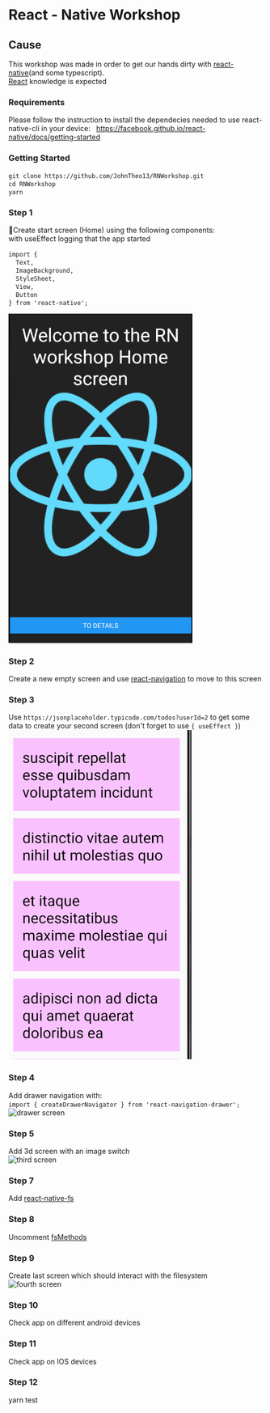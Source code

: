 # React - Native Workshop
## Cause
This workshop was made in order to get our hands dirty with [react-native](https://facebook.github.io/react-native/)(and some typescript).  
[React](https://reactjs.org/) knowledge is expected
### Requirements
Please follow the instruction to install the dependecies needed to use react-native-cli in your device:  
https://facebook.github.io/react-native/docs/getting-started

### Getting Started
```
git clone https://github.com/JohnTheo13/RNWorkshop.git
cd RNWorkshop
yarn
```
### Step 1
Create start screen (Home) using the following components:  
with useEffect logging that the app started
```
import {
  Text,
  ImageBackground,
  StyleSheet,
  View,
  Button
} from 'react-native';
```  
![first screen](./docs/first-screen.png)

### Step 2
Create a new empty screen and use [react-navigation](https://reactnavigation.org/docs/en/hello-react-navigation.html) to move to this screen 

### Step 3
Use ```https://jsonplaceholder.typicode.com/todos?userId=2``` to get some data to create your second screen (don't forget to use ```{ useEffect }```)  
![second-screen](./docs/second-screen.png)  

### Step 4
Add drawer navigation with:  
```import { createDrawerNavigator } from 'react-navigation-drawer';```   
![drawer screen](./docs/drawer-screen.png)  

### Step 5 
Add 3d screen with an image switch  
![third screen](./docs/third-screen.png)

### Step 7
Add [react-native-fs](https://github.com/itinance/react-native-fs)  

### Step 8
Uncomment [fsMethods](./src/utils/fsMethods.ts)

### Step 9
Create last screen which should interact with the filesystem  
![fourth screen](./docs/fourth-screen.png)

### Step 10
Check app on different android devices  

### Step 11
Check app on IOS devices

### Step 12
yarn test

